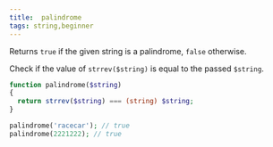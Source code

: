 ```yaml
---
title:  palindrome
tags: string,beginner
---
```


Returns `true` if the given string is a palindrome, `false` otherwise.

Check if the value of `strrev($string)` is equal to the passed `$string`.

```php
function palindrome($string)
{
  return strrev($string) === (string) $string;
}
```

```php
palindrome('racecar'); // true
palindrome(2221222); // true
```
